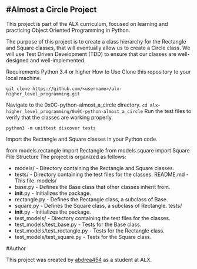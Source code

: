 #Almost a Circle Project
------------------------------------------------------------------------------------------------------------------------------------------------
This project is part of the ALX curriculum, focused on learning and practicing Object Oriented Programming in Python.

The purpose of this project is to create a class hierarchy for the Rectangle and Square classes, that will eventually allow us to create a Circle class. We will use Test Driven Development (TDD) to ensure that our classes are well-designed and well-implemented.

Requirements
Python 3.4 or higher
How to Use
Clone this repository to your local machine.
```
git clone https://github.com/<username>/alx-higher_level_programming.git
```
Navigate to the 0x0C-python-almost_a_circle directory.
``
cd alx-higher_level_programming/0x0C-python-almost_a_circle
``
Run the test files to verify that the classes are working properly.
```
python3 -m unittest discover tests
```
Import the Rectangle and Square classes in your Python code.

from models.rectangle import Rectangle
from models.square import Square
File Structure
The project is organized as follows:

* models/ - Directory containing the Rectangle and Square classes.
* tests/ - Directory containing the test files for the classes.
README.md - This file.
models/
* base.py - Defines the Base class that other classes inherit from.
* __init__.py - Initializes the package.
* rectangle.py - Defines the Rectangle class, a subclass of Base.
* square.py - Defines the Square class, a subclass of Rectangle.
tests/
* __init__.py - Initializes the package.
* test_models/ - Directory containing the test files for the classes.
* test_models/test_base.py - Tests for the Base class.
* test_models/test_rectangle.py - Tests for the Rectangle class.
* test_models/test_square.py - Tests for the Square class.

#Author

This project was created by [abdrea454](https://github.com/abdrea454) as a student at ALX.
